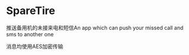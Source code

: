 # SpareTire
推送备用机的未接来电和短信An app which can push your missed call and sms to another one

消息均使用AES加密传输

